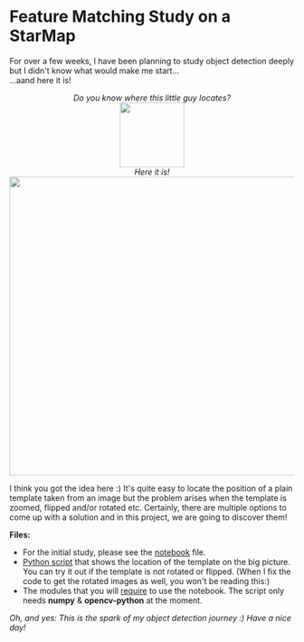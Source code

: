 # Feature Matching Study on a StarMap
For over a few weeks, I have been planning to study object detection deeply but I didn't know what would make me start...<br>...aand here it is!
<p align="center">
  <i>Do you know where this little guy locates?</i><br>
  <img width="114" height="114" src="https://github.com/gulmert89/projects/blob/main/starmap_feature_matching/Small_area.png"><br>
  <i>Here it is!</i><br>
  <img width="800" height="528" src="https://github.com/gulmert89/projects/blob/main/starmap_feature_matching/StarMap_marked.png"><br>
</p>

I think you got the idea here :) It's quite easy to locate the position of a plain template taken from an image but the problem arises when the template is zoomed, flipped and/or rotated etc. Certainly, there are multiple options to come up with a solution and in this project, we are going to discover them!<br>

**Files:**<br>
* For the initial study, please see the [notebook](https://github.com/gulmert89/projects/blob/main/starmap_feature_matching/starmap_notebook.ipynb) file.<br>
* [Python script](https://github.com/gulmert89/projects/blob/main/starmap_feature_matching/starmap_script.py) that shows the location of the template on the big picture. You can try it out if the template is not rotated or flipped. (When I fix the code to get the rotated images as well, you won't be reading this:)<br>
* The modules that you will [require](https://github.com/gulmert89/projects/blob/main/starmap_feature_matching/requirements.txt) to use the notebook. The script only needs  **numpy** & **opencv-python** at the moment.<br>

_Oh, and yes: This is the spark of my object detection journey :) Have a nice day!_
